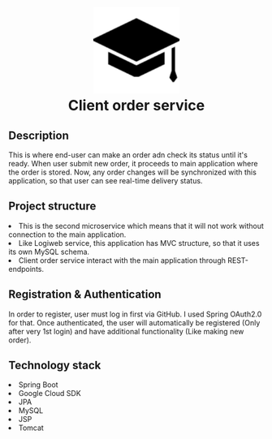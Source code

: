 <h1 align="center">
<img src="https://raw.githubusercontent.com/peaceiris/mkdocs-material-boilerplate/master/docs_sample/images/graduate-cap.png" alt="MkDocs icon" width="170">
<br>Client order service
</h1>

## Description
This is where end-user can make an order adn check its status until it's ready.
When user submit new order, it proceeds to main application where the order is stored.
Now, any order changes will be synchronized with this application, 
so that user can see real-time delivery status.
<!-- https://shields.io/ -->

## Project structure
<dl>
<li>This is the second microservice which means that it will not work without connection to the main application.</li>
<li>Like Logiweb service, this application has MVC structure, so that it uses its own MySQL schema.</li>
<li>Client order service interact with the main application through REST-endpoints.</li>
</dl>

## Registration & Authentication
In order to register, user must log in first via GitHub. I used Spring OAuth2.0 for that.
Once authenticated, the user will automatically be registered (Only after very 1st login)
and have additional functionality (Like making new order).


## Technology stack
<dl>
<li>Spring Boot</li>
<li>Google Cloud SDK</li>
<li>JPA</li>
<li>MySQL</li>
<li>JSP</li>
<li>Tomcat</li>
</dl>

